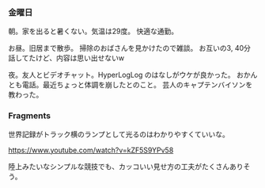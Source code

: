 ### 金曜日

朝。家を出ると暑くない。気温は29度。
快適な通勤。

お昼。旧居まで散歩。
掃除のおばさんを見かけたので雑談。
お互いの3, 40分話してたけど、内容は思い出せないw

夜。友人とビデオチャット。HyperLogLog のはなしがウケが良かった。
おかんとも電話。最近ちょっと体調を崩したとのこと。
芸人のキャプテンバイソンを教わった。

### Fragments

世界記録がトラック横のランプとして光るのはわかりやすくていいな。

https://www.youtube.com/watch?v=kZF5S9YPv58

陸上みたいなシンプルな競技でも、カッコいい見せ方の工夫がたくさんありそう。